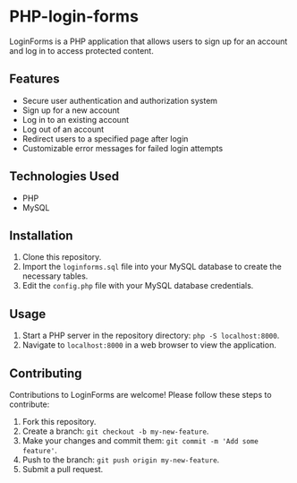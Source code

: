 # PHP-login-forms

LoginForms is a PHP application that allows users to sign up for an account and log in to access protected content.

## Features

- Secure user authentication and authorization system
- Sign up for a new account
- Log in to an existing account
- Log out of an account
- Redirect users to a specified page after login
- Customizable error messages for failed login attempts

## Technologies Used

- PHP
- MySQL

## Installation

1. Clone this repository.
2. Import the `loginforms.sql` file into your MySQL database to create the necessary tables.
3. Edit the `config.php` file with your MySQL database credentials.

## Usage

1. Start a PHP server in the repository directory: `php -S localhost:8000`.
2. Navigate to `localhost:8000` in a web browser to view the application.

## Contributing

Contributions to LoginForms are welcome! Please follow these steps to contribute:

1. Fork this repository.
2. Create a branch: `git checkout -b my-new-feature`.
3. Make your changes and commit them: `git commit -m 'Add some feature'`.
4. Push to the branch: `git push origin my-new-feature`.
5. Submit a pull request.
